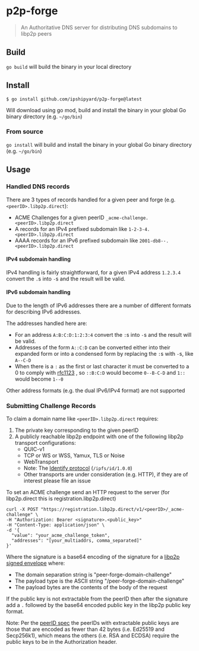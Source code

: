 # p2p-forge

> An Authoritative DNS server for distributing DNS subdomains to libp2p peers

## Build

`go build` will build the binary in your local directory

## Install

```console
$ go install github.com/ipshipyard/p2p-forge@latest
```

Will download using go mod, build and install the binary in your global Go binary directory (e.g. `~/go/bin`)

### From source
`go install` will build and install the binary in your global Go binary directory (e.g. `~/go/bin`)

## Usage

### Handled DNS records

There are 3 types of records handled for a given peer and forge (e.g. `<peerID>.libp2p.direct`):
- ACME Challenges for a given peerID `_acme-challenge.<peerID>.libp2p.direct`
- A records for an IPv4 prefixed subdomain like `1-2-3-4.<peerID>.libp2p.direct`
- AAAA records for an IPv6 prefixed subdomain like `2001-db8--.<peerID>.libp2p.direct`

#### IPv4 subdomain handling

IPv4 handling is fairly straightforward, for a given IPv4 address `1.2.3.4` convert the `.`s into `-`s and the result
will be valid.

#### IPv6 subdomain handling

Due to the length of IPv6 addresses there are a number of different formats for describing IPv6 addresses.

The addresses handled here are:
- For an address `A:B:C:D:1:2:3:4` convert the `:`s into `-`s and the result will be valid.
- Addresses of the form `A::C:D` can be converted either into their expanded form or into a condensed form by replacing
the `:`s with `-`s, like `A--C-D`
- When there is a `:` as the first or last character it must be converted to a 0 to comply with [rfc1123](https://datatracker.ietf.org/doc/html/rfc1123#section-2)
, so `::B:C:D` would become `0--B-C-D` and `1::` would become `1--0`

Other address formats (e.g. the dual IPv6/IPv4 format) are not supported

### Submitting Challenge Records

To claim a domain name like `<peerID>.libp2p.direct` requires:
1. The private key corresponding to the given peerID
2. A publicly reachable libp2p endpoint with one of the following libp2p transport configurations:
   - QUIC-v1
   - TCP or WS or WSS, Yamux, TLS or Noise
   - WebTransport
   - Note: The [Identify protocol](https://github.com/libp2p/specs/tree/master/identify) (`/ipfs/id/1.0.0`)
   - Other transports are under consideration (e.g. HTTP), if they are of interest please file an issue

To set an ACME challenge send an HTTP request to the server (for libp2p.direct this is registration.libp2p.direct)
```shell
curl -X POST "https://registration.libp2p.direct/v1/<peerID>/_acme-challenge" \
-H "Authorization: Bearer <signature>.<public_key>"
-H "Content-Type: application/json" \
-d '{
  "value": "your_acme_challenge_token",
  "addresses": "[your_multiaddrs, comma_separated]"
}'
```

Where the signature is a base64 encoding of the signature for a [libp2p signed envelope](https://github.com/libp2p/specs/blob/master/RFC/0002-signed-envelopes.md)
where:
- The domain separation string is "peer-forge-domain-challenge"
- The payload type is the ASCII string "/peer-forge-domain-challenge"
- The payload bytes are the contents of the body of the request

If the public key is not extractable from the peerID then after the signature add a `.` followed by the base64 encoded
public key in the libp2p public key format.

Note: Per the [peerID spec](https://github.com/libp2p/specs/blob/master/peer-ids/peer-ids.md#peer-ids) the peerIDs with
extractable public keys are those that are encoded as fewer than 42 bytes (i.e. Ed25519 and Secp256k1), which means the
others (i.e. RSA and ECDSA) require the public keys to be in the Authorization header.